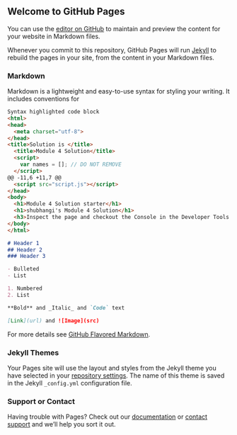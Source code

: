 ## Welcome to GitHub Pages

You can use the [editor on GitHub](https://github.com/shubhangi814/coursera-test/edit/master/README.md) to maintain and preview the content for your website in Markdown files.

Whenever you commit to this repository, GitHub Pages will run [Jekyll](https://jekyllrb.com/) to rebuild the pages in your site, from the content in your Markdown files.

### Markdown

Markdown is a lightweight and easy-to-use syntax for styling your writing. It includes conventions for

```markdown
Syntax highlighted code block
<html>
<head>
  <meta charset="utf-8">
</head>
<title>Solution is </title>
  <title>Module 4 Solution</title>
  <script>
    var names = []; // DO NOT REMOVE
  </script>
@@ -11,6 +11,7 @@
  <script src="script.js"></script>
</head>
<body>
  <h1>Module 4 Solution starter</h1>
  <h1>shubhangi's Module 4 Solution</h1>
  <h3>Inspect the page and checkout the Console in the Developer Tools.</h3>
</body>
</html>

# Header 1
## Header 2
### Header 3

- Bulleted
- List

1. Numbered
2. List

**Bold** and _Italic_ and `Code` text

[Link](url) and ![Image](src)
```

For more details see [GitHub Flavored Markdown](https://guides.github.com/features/mastering-markdown/).

### Jekyll Themes

Your Pages site will use the layout and styles from the Jekyll theme you have selected in your [repository settings](https://github.com/shubhangi814/coursera-test/settings). The name of this theme is saved in the Jekyll `_config.yml` configuration file.

### Support or Contact

Having trouble with Pages? Check out our [documentation](https://help.github.com/categories/github-pages-basics/) or [contact support](https://github.com/contact) and we’ll help you sort it out.
